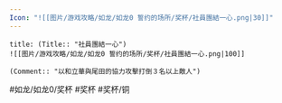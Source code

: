 ```yaml
---
Icon: "![[图片/游戏攻略/如龙/如龙0 誓约的场所/奖杯/社員團結一心.png|30]]"
---
```

```ad-common-bronze-trophy
title: (Title:: "社員團結一心")
![[图片/游戏攻略/如龙/如龙0 誓约的场所/奖杯/社員團結一心.png|100]]

(Comment:: "以和立華與尾田的協力攻擊打倒３名以上敵人")
```

#如龙/如龙0/奖杯 #奖杯 #奖杯/铜
